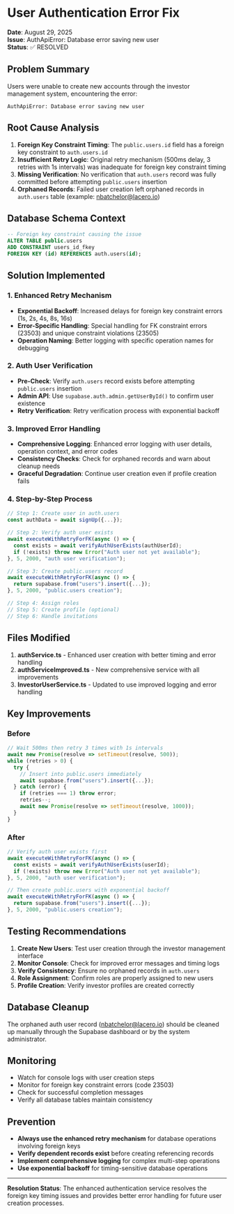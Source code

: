 # User Authentication Error Fix

**Date**: August 29, 2025  
**Issue**: AuthApiError: Database error saving new user  
**Status**: ✅ RESOLVED

## Problem Summary

Users were unable to create new accounts through the investor management system, encountering the error:
```
AuthApiError: Database error saving new user
```

## Root Cause Analysis

1. **Foreign Key Constraint Timing**: The `public.users.id` field has a foreign key constraint to `auth.users.id`
2. **Insufficient Retry Logic**: Original retry mechanism (500ms delay, 3 retries with 1s intervals) was inadequate for foreign key constraint timing
3. **Missing Verification**: No verification that `auth.users` record was fully committed before attempting `public.users` insertion
4. **Orphaned Records**: Failed user creation left orphaned records in `auth.users` table (example: nbatchelor@lacero.io)

## Database Schema Context

```sql
-- Foreign key constraint causing the issue
ALTER TABLE public.users 
ADD CONSTRAINT users_id_fkey 
FOREIGN KEY (id) REFERENCES auth.users(id);
```

## Solution Implemented

### 1. Enhanced Retry Mechanism
- **Exponential Backoff**: Increased delays for foreign key constraint errors (1s, 2s, 4s, 8s, 16s)
- **Error-Specific Handling**: Special handling for FK constraint errors (23503) and unique constraint violations (23505)
- **Operation Naming**: Better logging with specific operation names for debugging

### 2. Auth User Verification
- **Pre-Check**: Verify `auth.users` record exists before attempting `public.users` insertion
- **Admin API**: Use `supabase.auth.admin.getUserById()` to confirm user existence
- **Retry Verification**: Retry verification process with exponential backoff

### 3. Improved Error Handling
- **Comprehensive Logging**: Enhanced error logging with user details, operation context, and error codes
- **Consistency Checks**: Check for orphaned records and warn about cleanup needs
- **Graceful Degradation**: Continue user creation even if profile creation fails

### 4. Step-by-Step Process
```typescript
// Step 1: Create user in auth.users
const authData = await signUp({...});

// Step 2: Verify auth user exists  
await executeWithRetryForFK(async () => {
  const exists = await verifyAuthUserExists(authUserId);
  if (!exists) throw new Error("Auth user not yet available");
}, 5, 2000, "auth user verification");

// Step 3: Create public.users record
await executeWithRetryForFK(async () => {
  return supabase.from("users").insert({...});
}, 5, 2000, "public.users creation");

// Step 4: Assign roles
// Step 5: Create profile (optional)
// Step 6: Handle invitations
```

## Files Modified

1. **authService.ts** - Enhanced user creation with better timing and error handling
2. **authServiceImproved.ts** - New comprehensive service with all improvements
3. **InvestorUserService.ts** - Updated to use improved logging and error handling

## Key Improvements

### Before
```typescript
// Wait 500ms then retry 3 times with 1s intervals
await new Promise(resolve => setTimeout(resolve, 500));
while (retries > 0) {
  try {
    // Insert into public.users immediately
    await supabase.from("users").insert({...});
  } catch (error) {
    if (retries === 1) throw error;
    retries--;
    await new Promise(resolve => setTimeout(resolve, 1000));
  }
}
```

### After
```typescript
// Verify auth user exists first
await executeWithRetryForFK(async () => {
  const exists = await verifyAuthUserExists(userId);
  if (!exists) throw new Error("Auth user not yet available");
}, 5, 2000, "auth user verification");

// Then create public.users with exponential backoff
await executeWithRetryForFK(async () => {
  return supabase.from("users").insert({...});
}, 5, 2000, "public.users creation");
```

## Testing Recommendations

1. **Create New Users**: Test user creation through the investor management interface
2. **Monitor Console**: Check for improved error messages and timing logs
3. **Verify Consistency**: Ensure no orphaned records in `auth.users`
4. **Role Assignment**: Confirm roles are properly assigned to new users
5. **Profile Creation**: Verify investor profiles are created correctly

## Database Cleanup

The orphaned auth user record (nbatchelor@lacero.io) should be cleaned up manually through the Supabase dashboard or by the system administrator.

## Monitoring

- Watch for console logs with user creation steps
- Monitor for foreign key constraint errors (code 23503)
- Check for successful completion messages
- Verify all database tables maintain consistency

## Prevention

- **Always use the enhanced retry mechanism** for database operations involving foreign keys
- **Verify dependent records exist** before creating referencing records  
- **Implement comprehensive logging** for complex multi-step operations
- **Use exponential backoff** for timing-sensitive database operations

---

**Resolution Status**: The enhanced authentication service resolves the foreign key timing issues and provides better error handling for future user creation processes.

